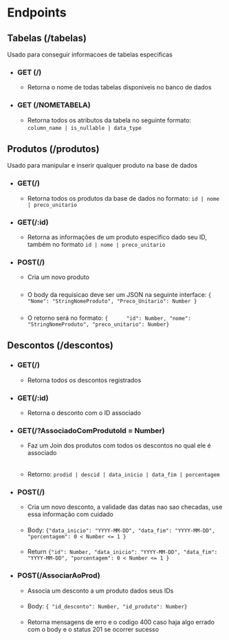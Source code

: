 # Endpoints

## Tabelas (/tabelas)
Usado para conseguir informacoes de tabelas especificas
- ### GET (/)
    - Retorna o nome de todas tabelas disponiveis no banco de dados
- ### GET (/NOMETABELA)
    - Retorna todos os atributos da tabela no seguinte formato:
        `column_name | is_nullable | data_type`

## Produtos (/produtos)
Usado para manipular e inserir qualquer produto na base de dados
- ### GET(/)
    -   Retorna todos os produtos da base de dados no formato:
        `id | nome | preco_unitario`
- ### GET(/:id)
    -   Retorna as informações de um produto especifico dado seu ID, também no formato
        `id | nome | preco_unitario`
- ### POST(/)
    - Cria um novo produto
    #####
    - O body da requisicao deve ser um JSON na seguinte interface:
    `{
        	"Nome": "StringNomeProduto",
	"Preco_Unitario": Number
    }`
    #####
    - O retorno será no formato:
    `{		"id": Number,
		"nome": "StringNomeProduto",
		"preco_unitario": Number}`

## Descontos (/descontos)

- ### GET(/)
    -   Retorna todos os descontos registrados

- ### GET(/:id)
    -   Retorna o desconto com o ID associado

- ### GET(/?AssociadoComProdutoId = Number)
    - Faz um Join dos produtos com todos os descontos no qual ele é associado
    ######
    - Retorno:
    `prodid | descid | data_inicio | data_fim | porcentagem`

- ### POST(/)
    -  Cria um novo desconto, a validade das datas nao sao checadas, use essa informação com cuidado
    ####
    -  Body:
    `{"data_inicio": "YYYY-MM-DD",
	"data_fim": "YYYY-MM-DD",
	"porcentagem": 0 < Number <= 1
    }`
    ####
    - Return
    `{"id": Number,
    "data_inicio": "YYYY-MM-DD",
	"data_fim": "YYYY-MM-DD",
	"porcentagem": 0 < Number <= 1
    }`
- ### POST(/AssociarAoProd)
    -   Associa um desconto a um produto dados seus IDs

    ####
    - Body:
    `{
	"id_desconto": Number,
	"id_produto": Number} `
    ####
    - Retorna mensagens de erro e o codigo 400 caso haja algo errado com o body e o status 201 se ocorrer sucesso